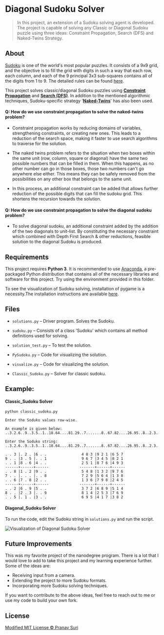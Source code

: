 # Diagonal Sudoku Solver
> In this project, an extension of a Sudoku solving agent is developed. The project is capable of solving any Classic or Diagonal Sudoku puzzle using three ideas: Constraint Propagation, Search (DFS) and Naked-Twins Strategy.

## About
[Sudoku](https://en.wikipedia.org/wiki/Sudoku) is one of the world's most popular puzzles. It consists of a 9x9 grid, and the objective is to fill the grid with digits in such a way that each row, each column, and each of the 9 principal 3x3 sub-squares contains all of the digits from 1 to 9. The detailed rules can be found [here](http://www.conceptispuzzles.com/?uri=puzzle/sudoku/rules).

This project solves classic/diagonal Sudoku puzzles using **[Constraint Propagation](https://en.wikipedia.org/wiki/Constraint_satisfaction)** and **[Search (DFS)](https://en.wikipedia.org/wiki/Search_algorithm)**. In addition to the mentioned algorithmic techniques, Sudoku-specific strategy '**[Naked-Twins](http://www.sudokudragon.com/tutorialnakedtwins.htm)**' has also been used.

#### Q: How do we use constraint propagation to solve the naked-twins problem?  
- Constraint propagation works by reducing domains of variables, strengthening constraints, or creating new ones. This leads to a reduction of the search space, making it faster to use search algorithms to traverse for the solution.

- The naked twins problem refers to the situation when two boxes within the same unit (row, column, square or diagonal) have the same two possible numbers that can be filled in them. When this happens, as no other number can go in those boxes, those two numbers can't go anywhere else either. This means they can be safely removed from the possibilities on any other box that belongs to the same unit.

- In this process, an additional constraint can be added that allows further reduction of the possible digits that can fill the sudoku grid. This shortens the recursion towards the solution.

#### Q: How do we use constraint propagation to solve the diagonal sudoku problem?  
- To solve diagonal sudoku, an additional constraint added by the addition of the two diagonals to unit-list. By constituting the necessary constraint which combined with Depth First Search & other reductions,  feasible solution to the diagonal Sudoku is produced.

## Requirements
This project requires **Python 3**. It is recommended to use [Anaconda](https://www.continuum.io/downloads), a pre-packaged Python distribution that contains all of the necessary libraries and software for this project. Try using the environment provided in this folder.

To see the visualization of Sudoku solving, installation of pygame is a necessity.The installation instructions are available [here](http://www.pygame.org/download.shtml).

## Files
* `solutions.py` – Driver program. Solves the Sudoku.

* `sudoku.py` – Consists of a class 'Sudoku' which contains all method definitions used for solving.

* `solution_test.py` – To test the solution.

* `PySudoku.py` – Code for visualizing the solution.

* `visualize.py` – Code for visualizing the solution.

* `Classic_Sudoku.py` – Solver for classic sudoku.

## Example:
#### Classic_Sudoku Solver
```
python classic_sudoku.py

Enter the Soduko values row-wise.

An example is given below:
..3.2.6..9..3.5..1..18.64....81.29..7.......8..67.82....26.95..8..2.3..9..5.1.3..

Enter the Soduko string:
..3.2.6..9..3.5..1..18.64....81.29..7.......8..67.82....26.95..8..2.3..9..5.1.3..

. . 3 |. 2 . |6 . .                4 8 3 |9 2 1 |6 5 7
9 . . |3 . 5 |. . 1                9 6 7 |3 4 5 |8 2 1
. . 1 |8 . 6 |4 . .                2 5 1 |8 7 6 |4 9 3
------+------+------              -------+------+------
. . 8 |1 . 2 |9 . .                5 4 8 |1 3 2 |9 7 6
7 . . |. . . |. . 8                7 2 9 |5 6 4 |1 3 8
. . 6 |7 . 8 |2 . .                1 3 6 |7 9 8 |2 4 5
------+------+------              -------+------+------
. . 2 |6 . 9 |5 . .                3 7 2 |6 8 9 |5 1 4
8 . . |2 . 3 |. . 9                8 1 4 |2 5 3 |7 6 9
. . 5 |. 1 . |3 . .                6 9 5 |4 1 7 |3 8 2
```

#### Diagonal_Sudoku Solver
To run the code, edit the Sudoku string in `solutions.py` and run the script.

![Visualization of Diagonal Sudoku Solver](images/Diagonal_Visualization_Board.gif)

## Future Improvements
This was my favorite project of the nanodegree program. There is a lot that I would love to add to take this project and my learning experience further. Some of the ideas are:

- Receiving input from a camera.
- Extending the project to more Sudoku formats.
- Incorporating more Sudoku solving techniques.

If you want to contribute to the above ideas, feel free to reach out to me or use my code to build your own fork.

## License
[Modified MIT License © Pranav Suri](/License.txt)
